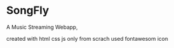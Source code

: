 # SongFly
A Music Streaming Webapp,

created with html css js only from scrach
used fontawesom icon 
